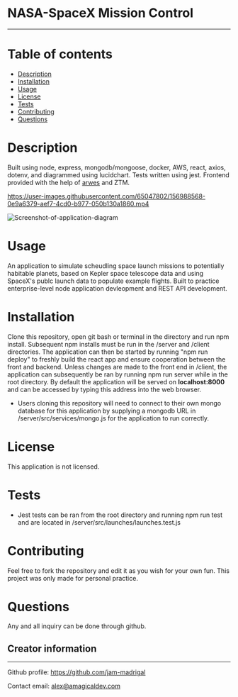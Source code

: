 # NASA-SpaceX Mission Control
---

# Table of contents
- [Description](#description)
- [Installation](#installation)
- [Usage](#usage)
- [License](#license)
- [Tests](#tests)
- [Contributing](#Contributing)
- [Questions](#questions)


# Description
Built using node, express, mongodb/mongoose, docker, AWS, react, axios, dotenv, and diagrammed using lucidchart. Tests written using jest. Frontend provided with the help of [arwes](https://github.com/arwes/arwes) and ZTM. 

https://user-images.githubusercontent.com/65047802/156988568-0e9a6379-aef7-4cd0-b977-050b130a1860.mp4

![Screenshot-of-application-diagram](https://user-images.githubusercontent.com/65047802/156988573-3441d483-72d4-4b9d-95d6-31794a17d8f8.png)

# Usage
An application to simulate scheudling space launch missions to potentially habitable planets, based on Kepler space telescope data and using SpaceX's publc launch data to populate example flights. Built to practice enterprise-level node application devleopment and REST API development.

# Installation
Clone this repository, open git bash or terminal in the directory and run npm install. Subsequent npm installs must be run in the /server and /client directories. The application can then be started by running "npm run deploy" to freshly build the react app and ensure cooperation between the front and backend. Unless changes are made to the front end in /client, the application can subsequently be ran by running npm run server while in the root directory. By default the application will be served on **localhost:8000** and can be accessed by typing this address into the web browser.

- Users cloning this repository will need to connect to their own mongo database for this application by supplying a mongodb URL in /server/src/services/mongo.js for the application to run correctly.

# License
This application is not licensed.

# Tests
- Jest tests can be ran from the root directory and running npm run test and are located in /server/src/launches/launches.test.js

# Contributing
Feel free to fork the repository and edit it as you wish for your own fun. This project was only made for personal practice.

# Questions
Any and all inquiry can be done through github.

## Creator information
---
Github profile: https://github.com/jam-madrigal 

Contact email: alex@amagicaldev.com








